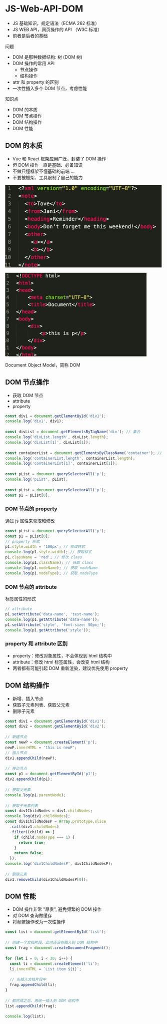 # JS-Web-API-DOM

- JS 基础知识，规定语法（ECMA 262 标准）
- JS WEB API，网页操作的 API （W3C 标准）
- 前者是后者的基础

问题
- DOM 是那种数据结构: 树 (DOM 树)
- DOM 操作的常用 API
  - 节点操作
  - 结构操作
- attr 和 property 的区别
- 一次性插入多个 DOM 节点，考虑性能

知识点
- DOM 的本质
- DOM 节点操作
- DOM 结构操作
- DOM 性能

## DOM 的本质

- Vue 和 React 框架应用广泛，封装了 DOM 操作
- 但 DOM 操作一直是基础、必备知识
- 不做只懂框架不懂基础的前端 ...
- 不要被框架、工具限制了自己的能力

![dom_083842.png](./img/dom_083842.png)

![dom_084007.png](./img/dom_084007.png)

Document Object Model，简称 DOM

## DOM 节点操作

- 获取 DOM 节点
- attribute
- property

```js
const div1 = document.getElementById('div1');
console.log('div1', div1);

const divList = document.getElementsByTagName('div'); // 集合
console.log('divList.length', divList.length);
console.log('divList[1]', divList[1]);

const containerList = document.getElementsByClassName('container'); // 集合
console.log('containerList.length', containerList.length);
console.log('containerList[1]', containerList[1]);

const pList = document.querySelectorAll('p');
console.log('pList', pList);

const pList = document.querySelectorAll('p');
const p1 = pList[0];
```

### DOM 节点的 property

通过 js 属性来获取和修改

```js
const pList = document.querySelectorAll('p');
const p1 = pList[0];
// property 形式
p1.style.width = '100px'; // 修改样式
console.log(p1.style.width); // 获取样式
p1.className = 'red'; // 修改 class
console.log(p1.className); // 获取 class
console.log(p1.nodeName); // 获取 nodeName
console.log(p1.nodeType); // 获取 nodeType
```

### DOM 节点的 attribute

标签属性的形式

```js
// attribute
p1.setAttribute('data-name', 'test-name');
console.log(p1.getAttribute('data-name'));
p1.setAttribute('style', 'font-size: 50px;');
console.log(p1.getAttribute('style'));
```

### property 和 attribute 区别

- property：修改对象属性，不会体现到 html 结构中
- attribute：修改 html 标签属性，会改变 html 结构
- 两者都有可能引起 DOM 重新渲染，建议优先使用 property

## DOM 结构操作

- 新增、插入节点
- 获取子元素列表、获取父元素
- 删除子元素

```js
const div1 = document.getElementById('div1');
const div2 = document.getElementById('div2');

// 新建节点
const newP = document.createElement('p');
newP.innerHTML = 'this is newP';
// 插入节点
div1.appendChild(newP);

// 移动节点
const p1 = document.getElementById('p1');
div2.appendChild(p1);

// 获取父元素
console.log(p1.parentNode);

// 获取子元素列表
const div1ChildNodes = div1.childNodes;
console.log(div1.childNodes);
const div1ChildNodesP = Array.prototype.slice
  .call(div1.childNodes)
  .filter((child) => {
    if (child.nodeType === 1) {
      return true;
    }
    return false;
  });
console.log('div1ChildNodesP', div1ChildNodesP);

// 删除元素
div1.removeChild(div1ChildNodesP[0]);
```

## DOM 性能

- DOM 操作非常 "昂贵", 避免频繁的 DOM 操作
- 对 DOM 查询做缓存
- 将频繁操作改为一次性操作

```js
const list = document.getElementById('list');

// 创建一个文档片段，此时还没有插入到 DOM 结构中
const frag = document.createDocumentFragment();

for (let i = 0; i < 30; i++) {
  const li = document.createElement('li');
  li.innerHTML = `List item ${i}`;

  // 先插入文档片段中
  frag.appendChild(li);
}

// 都完成之后，再统一插入到 DOM 结构中
list.appendChild(frag);

console.log(list);
```
